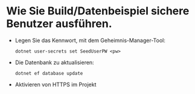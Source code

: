 # <a name="how-to-buildrun-secure-user-data-sample"></a>Wie Sie Build/Datenbeispiel sichere Benutzer ausführen.

* Legen Sie das Kennwort, mit dem Geheimnis-Manager-Tool:

  `dotnet user-secrets set SeedUserPW <pw>`

* Die Datenbank zu aktualisieren:

    `dotnet ef database update`

* Aktivieren von HTTPS im Projekt
